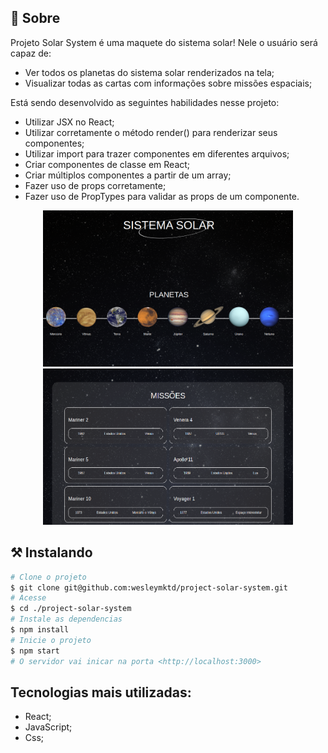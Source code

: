 ## 🧐 Sobre

<p align="left"> 
  Projeto Solar System é uma maquete do sistema solar! Nele o usuário será capaz de:
  
 - Ver todos os planetas do sistema solar renderizados na tela;<br>
 - Visualizar todas as cartas com informações sobre missões espaciais;<br>

Está sendo desenvolvido as seguintes habilidades nesse projeto:
  
- Utilizar JSX no React;
- Utilizar corretamente o método render() para renderizar seus componentes;
- Utilizar import para trazer componentes em diferentes arquivos;
- Criar componentes de classe em React;
- Criar múltiplos componentes a partir de um array;
- Fazer uso de props corretamente;
- Fazer uso de PropTypes para validar as props de um componente.
</p>

<div align="center" display="inline">
<img src="./src/images/my-solar-system.png" alt="planets" width="400px" height="250px">
<img src="./src/images/my-solar-system-b.png" alt="missions" width="400px" height="250px">
</div>

## ⚒ Instalando <a name = "installing"></a>

```bash
# Clone o projeto
$ git clone git@github.com:wesleymktd/project-solar-system.git
# Acesse
$ cd ./project-solar-system
# Instale as dependencias
$ npm install
# Inicie o projeto
$ npm start
# O servidor vai inicar na porta <http://localhost:3000>
```

## Tecnologias mais utilizadas:

- React;
- JavaScript;
- Css;
